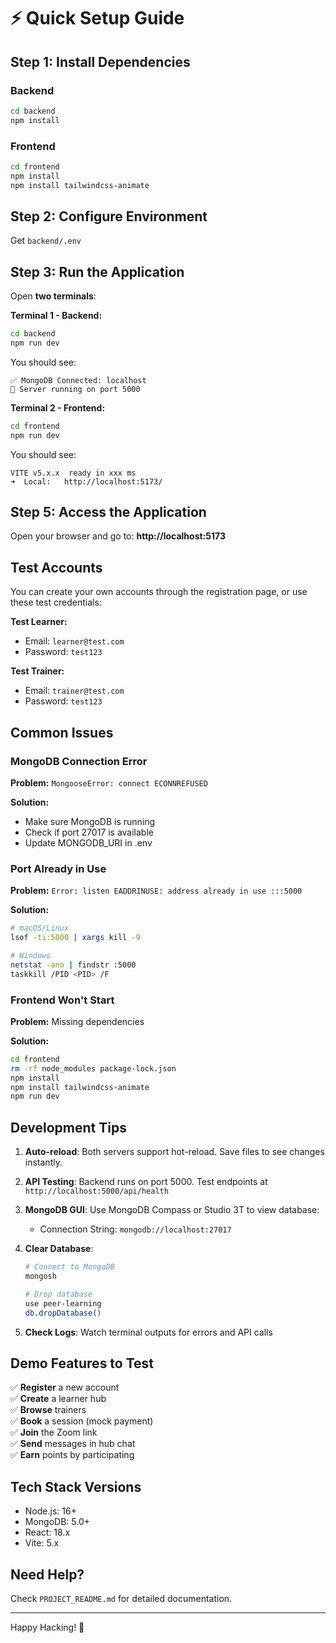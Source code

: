 # ⚡ Quick Setup Guide

## Step 1: Install Dependencies

### Backend
```bash
cd backend
npm install
```

### Frontend
```bash
cd frontend
npm install
npm install tailwindcss-animate
```

## Step 2: Configure Environment

Get `backend/.env`

## Step 3: Run the Application

Open **two terminals**:

**Terminal 1 - Backend:**
```bash
cd backend
npm run dev
```

You should see:
```
✅ MongoDB Connected: localhost
🚀 Server running on port 5000
```

**Terminal 2 - Frontend:**
```bash
cd frontend
npm run dev
```

You should see:
```
VITE v5.x.x  ready in xxx ms
➜  Local:   http://localhost:5173/
```

## Step 5: Access the Application

Open your browser and go to: **http://localhost:5173**

## Test Accounts

You can create your own accounts through the registration page, or use these test credentials:

**Test Learner:**
- Email: `learner@test.com`
- Password: `test123`

**Test Trainer:**
- Email: `trainer@test.com`
- Password: `test123`

## Common Issues

### MongoDB Connection Error
**Problem:** `MongooseError: connect ECONNREFUSED`

**Solution:**
- Make sure MongoDB is running
- Check if port 27017 is available
- Update MONGODB_URI in .env

### Port Already in Use
**Problem:** `Error: listen EADDRINUSE: address already in use :::5000`

**Solution:**
```bash
# macOS/Linux
lsof -ti:5000 | xargs kill -9

# Windows
netstat -ano | findstr :5000
taskkill /PID <PID> /F
```

### Frontend Won't Start
**Problem:** Missing dependencies

**Solution:**
```bash
cd frontend
rm -rf node_modules package-lock.json
npm install
npm install tailwindcss-animate
npm run dev
```

## Development Tips

1. **Auto-reload**: Both servers support hot-reload. Save files to see changes instantly.

2. **API Testing**: Backend runs on port 5000. Test endpoints at `http://localhost:5000/api/health`

3. **MongoDB GUI**: Use MongoDB Compass or Studio 3T to view database:
   - Connection String: `mongodb://localhost:27017`

4. **Clear Database**: 
   ```bash
   # Connect to MongoDB
   mongosh
   
   # Drop database
   use peer-learning
   db.dropDatabase()
   ```

5. **Check Logs**: Watch terminal outputs for errors and API calls

## Demo Features to Test

✅ **Register** a new account  
✅ **Create** a learner hub  
✅ **Browse** trainers  
✅ **Book** a session (mock payment)  
✅ **Join** the Zoom link  
✅ **Send** messages in hub chat  
✅ **Earn** points by participating  

## Tech Stack Versions

- Node.js: 16+
- MongoDB: 5.0+
- React: 18.x
- Vite: 5.x

## Need Help?

Check `PROJECT_README.md` for detailed documentation.

---

Happy Hacking! 🚀
